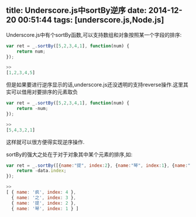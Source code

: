 title: Underscore.js中sortBy逆序
date: 2014-12-20 00:51:44
tags: [underscore.js,Node.js]
---
Underscore.js中有个sortBy函数,可以支持数组和对象按照某一个字段的排序:
```javascript
var ret = _.sortBy([5,2,3,4,1], function(num) {
	return num;
});

>>
[1,2,3,4,5]
```
但是如果要进行逆序显示的话,underscore.js还没透明的支持reverse操作.这里其实可以借用对要排序的元素取负
```javascript
var ret = _.sortBy([5,2,3,4,1], function(num) {
	return -num;
});

>>
[5,4,3,2,1]
```
这样就可以很方便得实现逆序操作.

sortBy的强大之处在于对于对象其中某个元素的排序,如:

```javascript
var ret = _.sortBy([{name:"提", index:2}, {name:"琴", index:1}, {name:"疯",index:4},{name:"之",index:3}], function(data) {
	return -data.index;
});

>>
[ { name: '疯', index: 4 },
  { name: '之', index: 3 },
  { name: '提', index: 2 },
  { name: '琴', index: 1 } ]
```

